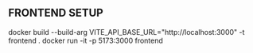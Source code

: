 ## FRONTEND SETUP
docker build --build-arg VITE_API_BASE_URL="http://localhost:3000" -t frontend .
docker run -it -p 5173:3000 frontend

